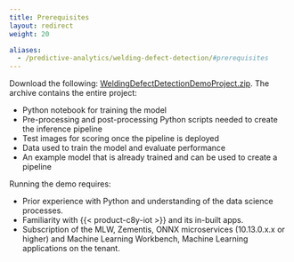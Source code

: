```yaml
---
title: Prerequisites
layout: redirect
weight: 20

aliases:
  - /predictive-analytics/welding-defect-detection/#prerequisites
---
```


Download the following: [WeldingDefectDetectionDemoProject.zip](/files/zementis/WeldingDefectDetectionDemoProject.zip). The archive contains the entire project:
- Python notebook for training the model
- Pre-processing and post-processing Python scripts needed to create the inference pipeline
- Test images for scoring once the pipeline is deployed
- Data used to train the model and evaluate performance
- An example model that is already trained and can be used to create a pipeline

Running the demo requires:

* Prior experience with Python and understanding of the data science processes.
* Familiarity with {{< product-c8y-iot >}} and its in-built apps.
* Subscription of the MLW, Zementis, ONNX microservices (10.13.0.x.x or higher) and Machine Learning Workbench, Machine Learning applications on the tenant.
